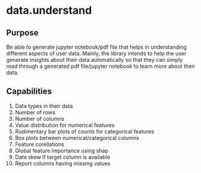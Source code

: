 # data.understand

## Purpose
Be able to generate jupyter notebook/pdf file that helps in understanding different aspects of user data. Mainly, the library intends to help the user generate insights about their data automatically so that they can simply read through a generated pdf file/jupyter notebook to learn more about their data.

## Capabilities
1. Data types in their data
2. Number of rows
3. Number of columns
4. Value distribution for numerical features
5. Rudimentary bar plots of counts for categorical features
6. Box plots between numerical/categorical columns
7. Feature corellations
8. Global feature importance using shap
9. Data skew if target column is available
10. Report columns having missing values
